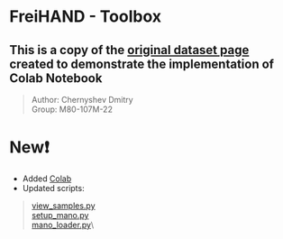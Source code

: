 # FreiHAND - Toolbox
## This is a copy of the [original dataset page](https://github.com/lmb-freiburg/freihand) created to demonstrate the implementation of Colab Notebook
> Author: Chernyshev Dmitry\
> Group: М80-107М-22

# New:exclamation:
* Added [Colab](https://colab.research.google.com/drive/18DIE-kFUWFhN0idea6lSlumWG_lKqJK4?usp=sharing)
* Updated scripts:
>  [view_samples.py]()\
>  [setup_mano.py]()\
>  [mano_loader.py]()\

